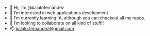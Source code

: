 - 👋 Hi, I’m @balalofernandez
- 👀 I’m interested in web applications development
- 🌱 I’m currently learning IA, although you can checkout all my repos.
- 💞️ I’m looking to collaborate on all kind of stuff!!
- 📫 balalo.fernandez@gmail.com

<!---
balalofernandez/balalofernandez is a ✨ special ✨ repository because its `README.md` (this file) appears on your GitHub profile.
You can click the Preview link to take a look at your changes.
--->
